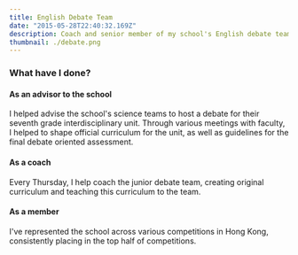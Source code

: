 ```yaml
---
title: English Debate Team
date: "2015-05-28T22:40:32.169Z"
description: Coach and senior member of my school's English debate team.
thumbnail: ./debate.png
---
```

### What have I done?

#### As an advisor to the school

I helped advise the school's science teams to host a debate for their seventh grade interdisciplinary unit. Through various meetings with faculty, I helped to shape official curriculum for the unit, as well as guidelines for the final debate oriented assessment.

#### As a coach

Every Thursday, I help coach the junior debate team, creating original curriculum and teaching this curriculum to the team.

#### As a member

I've represented the school across various competitions in Hong Kong, consistently placing in the top half of competitions.
